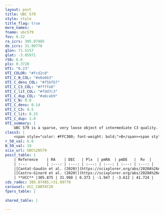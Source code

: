 ```yaml
---
layout: post
title: UBC 579
style: style
title_flag: true
more_names: 
fname: ubc579
fov: 0.22
ra_icrs: 305.87485
de_icrs: 31.99778
glon: 71.5157
glat: -3.05971
r50: 6.6
plx: 0.3728
UTI: "0.23"
UTI_COLOR: "#fcd2c0"
UTI_C_N_COL: "#e0a6b3"
UTI_C_dens_COL: "#f5bfb7"
UTI_C_C3_COL: "#ffffe8"
UTI_C_lit_COL: "#fdd7c3"
UTI_C_dup_COL: "#a6cab9"
UTI_C_N: 0.0
UTI_C_dens: 0.14
UTI_C_C3: 0.5
UTI_C_lit: 0.25
UTI_C_dup: 1.0
UTI_summary: |
    UBC 579 is a sparse, very loose object of intermediate C3 quality. It is poorly studied in the literature.<br><br><span style="color: #99180f; font-weight: bold;">Warning: </span>contains less than 25 stars with <i>P>0.5</i> estimated.
class3: |
    <span style="color: #FFC300; font-weight: bold;">B</span><span style="color: #FFC300; font-weight: bold;">B</span>
r_50_val: 6.6
N_50_val: 19
scix_url: UBC%20579
posit_table: |
    | Reference    | RA    | DEC   | Plx  | pmRA  | pmDE   |  Rv  |
    | :---         | :---: | :---: | :---: | :---: | :---: | :---: |
    |[Cantat-Gaudin et al. (2020)](https://scixplorer.org/abs/2020A%26A...640A...1C) | 305.89 | 32.0 | 0.357 | -1.95 | -3.613 | -- |
    |[Castro-Ginard et al. (2020)](https://scixplorer.org/abs/2020A%26A...635A..45C) | 305.897 | 32.02 | 0.356 | -1.944 | -3.617 | -- |
    | **UCC** |305.875 | 31.998 | 0.373 | -1.947 | -3.612 | 41.724 | 
cds_radec: 305.87485,+31.99778
carousel: UCC_CANTAT20
fpars_table: |
    
shared_table: |
    
---
```

